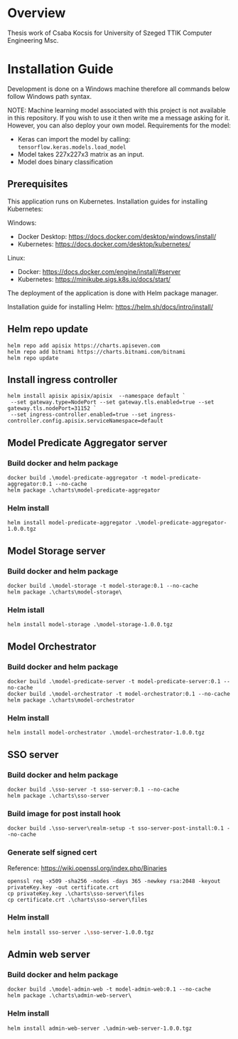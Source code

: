# Overview
Thesis work of Csaba Kocsis for University of Szeged TTIK Computer Engineering Msc.
# Installation Guide
Development is done on a Windows machine therefore all commands below follow Windows path syntax.

NOTE: Machine learning model associated with this project is not available in this repository.
If you wish to use it then write me a message asking for it. However, you can also deploy your own model.
Requirements for the model:
- Keras can import the model by calling: ```tensorflow.keras.models.load_model```
- Model takes 227x227x3 matrix as an input.
- Model does binary classification
## Prerequisites
This application runs on Kubernetes.
Installation guides for installing Kubernetes:

Windows:
- Docker Desktop: https://docs.docker.com/desktop/windows/install/
- Kubernetes: https://docs.docker.com/desktop/kubernetes/

Linux:
- Docker: https://docs.docker.com/engine/install/#server
- Kubernetes: https://minikube.sigs.k8s.io/docs/start/

The deployment of the application is done with Helm package manager.

Installation guide for installing Helm: https://helm.sh/docs/intro/install/
## Helm repo update
```pwsh
helm repo add apisix https://charts.apiseven.com
helm repo add bitnami https://charts.bitnami.com/bitnami
helm repo update
```
## Install ingress controller
```pwsh
helm install apisix apisix/apisix  --namespace default `
 --set gateway.type=NodePort --set gateway.tls.enabled=true --set gateway.tls.nodePort=31152 `
 --set ingress-controller.enabled=true --set ingress-controller.config.apisix.serviceNamespace=default
```
## Model Predicate Aggregator server
### Build docker and helm package
```pwsh
docker build .\model-predicate-aggregator -t model-predicate-aggregator:0.1 --no-cache
helm package .\charts\model-predicate-aggregator
```
### Helm install
```pwsh
helm install model-predicate-aggregator .\model-predicate-aggregator-1.0.0.tgz
```
## Model Storage server
### Build docker and helm package
```pwsh
docker build .\model-storage -t model-storage:0.1 --no-cache
helm package .\charts\model-storage\
```
### Helm istall
```pwsh
helm install model-storage .\model-storage-1.0.0.tgz
```
## Model Orchestrator
### Build docker and helm package
```pwsh
docker build .\model-predicate-server -t model-predicate-server:0.1 --no-cache
docker build .\model-orchestrator -t model-orchestrator:0.1 --no-cache
helm package .\charts\model-orchestrator
```
### Helm install
```pwsh
helm install model-orchestrator .\model-orchestrator-1.0.0.tgz
```
## SSO server
### Build docker and helm package
```pwsh
docker build .\sso-server -t sso-server:0.1 --no-cache
helm package .\charts\sso-server
```
### Build image for post install hook
```pwsh
docker build .\sso-server\realm-setup -t sso-server-post-install:0.1 --no-cache
```
### Generate self signed cert
Reference: https://wiki.openssl.org/index.php/Binaries
```pwsh
openssl req -x509 -sha256 -nodes -days 365 -newkey rsa:2048 -keyout privateKey.key -out certificate.crt
cp privateKey.key .\charts\sso-server\files
cp certificate.crt .\charts\sso-server\files
```
### Helm install
```bash
helm install sso-server .\sso-server-1.0.0.tgz
```
## Admin web server
### Build docker and helm package
```pwsh
docker build .\model-admin-web -t model-admin-web:0.1 --no-cache
helm package .\charts\admin-web-server\
```
### Helm install
```pwsh
helm install admin-web-server .\admin-web-server-1.0.0.tgz
```